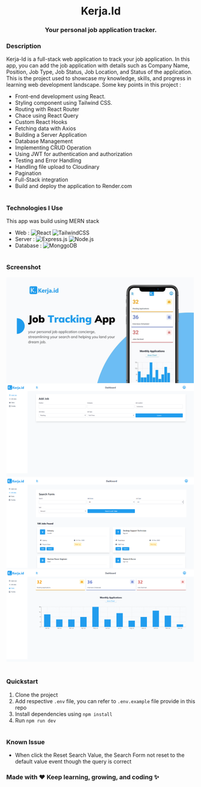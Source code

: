 <div align = 'center'>  
  <h1> Kerja.Id </h1> 
  <h3> Your personal job application tracker.</h3>
</div>

### Description

Kerja-Id is a full-stack web application to track your job application. In this app, you can add the job application with details such as Company Name, Position, Job Type, Job Status, Job Location, and Status of the application.
This is the project used to showcase my knowledge, skills, and progress in learning web development landscape. Some key points in this project :

- Front-end development using React.
- Styling component using Tailwind CSS.
- Routing with React Router
- Chace using React Query
- Custom React Hooks
- Fetching data with Axios
- Building a Server Application
- Database Management
- Implementing CRUD Operation
- Using JWT for authentication and authorization
- Testing and Error Handling
- Handling file upload to Cloudinary
- Pagination
- Full-Stack integration
- Build and deploy the application to Render.com

#

### Technologies I Use

This app was build using MERN stack

- Web : ![React](https://img.shields.io/badge/-React-149eca?style=flat&logo=React&logoColor=white) ![TailwindCSS](https://img.shields.io/badge/Tailwind_CSS-38B2AC?style=flat&logo=tailwind-css&logoColor=white)
- Server : ![Express.js](https://img.shields.io/badge/Express.js-404D59?style=flat&logo=express) ![Node.js](https://img.shields.io/badge/-Node.js-6bc045?style=flat&logo=node.js&logoColor=white)
- Database : ![MonggoDB](https://img.shields.io/badge/MongoDB-4EA94B?style=flat&logo=mongodb&logoColor=white)

#

### Screenshot

<img src='https://github.com/kusmayudaedo/kusmayudaedo/blob/main/Kerja-id.jpg' width=500 />
<img src='https://github.com/kusmayudaedo/kerja-id/blob/main/screenshoot/add-job.png' width=500 />
<img src='https://github.com/kusmayudaedo/kerja-id/blob/main/screenshoot/all-jobs.png' width=500 />
<img src='https://github.com/kusmayudaedo/kerja-id/blob/main/screenshoot/stats.png' width=500 />

#

### Quickstart

1. Clone the project
2. Add respective `.env` file, you can refer to `.env.example` file provide in this repo
3. Install dependencies using `npm install`
4. Run `npm run dev`

#

### Known Issue

- When click the Reset Search Value, the Search Form not reset to the default value event though the query is correct

### Made with ❤️ Keep learning, growing, and coding ✨

